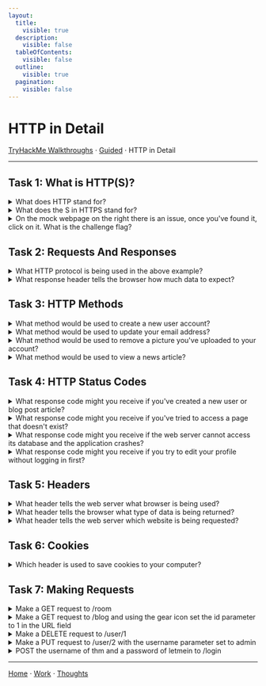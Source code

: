```yaml
---
layout:
  title:
    visible: true
  description:
    visible: false
  tableOfContents:
    visible: false
  outline:
    visible: true
  pagination:
    visible: false
---
```


# HTTP in Detail

[TryHackMe Walkthroughs](./) ⋅ [Guided](../) ⋅ HTTP in Detail

***

## Task 1: What is HTTP(S)?

<details>

<summary>What does HTTP stand for?</summary>

HyperText Transfer Protocol

</details>

<details>

<summary>What does the S in HTTPS stand for?</summary>

Secure

</details>

<details>

<summary>On the mock webpage on the right there is an issue, once you've found it, click on it. What is the challenge flag?</summary>

THM{INVALID\_HTTP\_CERT}

</details>

## Task 2: Requests And Responses

<details>

<summary>What HTTP protocol is being used in the above example?</summary>

HTTP/1.1

</details>

<details>

<summary>What response header tells the browser how much data to expect?</summary>

Content-Length

</details>

## Task 3: HTTP Methods

<details>

<summary>What method would be used to create a new user account?</summary>

POST

</details>

<details>

<summary>What method would be used to update your email address?</summary>

PUT

</details>

<details>

<summary>What method would be used to remove a picture you've uploaded to your account?</summary>

DELETE

</details>

<details>

<summary>What method would be used to view a news article?</summary>

GET

</details>

## Task 4: HTTP Status Codes

<details>

<summary>What response code might you receive if you've created a new user or blog post article?</summary>

201

201 is the Created response code.

</details>

<details>

<summary>What response code might you receive if you've tried to access a page that doesn't exist?</summary>

404

404 is the Page Not Found response code.

</details>

<details>

<summary>What response code might you receive if the web server cannot access its database and the application crashes?</summary>

503

503 is the Service Unavailable response code.

</details>

<details>

<summary>What response code might you receive if you try to edit your profile without logging in first?</summary>

401

401 is the Not Authorized response code.

</details>

## Task 5: Headers

<details>

<summary>What header tells the web server what browser is being used?</summary>

User-Agent

</details>

<details>

<summary>What header tells the browser what type of data is being returned?</summary>

Content-Type

</details>

<details>

<summary>What header tells the web server which website is being requested?</summary>

Host

</details>

## Task 6: Cookies

<details>

<summary>Which header is used to save cookies to your computer?</summary>

Set-Cookie

</details>

## Task 7: Making Requests

<details>

<summary>Make a GET request to /room</summary>

THM{YOU'RE\_IN\_THE\_ROOM}

</details>

<details>

<summary>Make a GET request to /blog and using the gear icon set the id parameter to 1 in the URL field</summary>

THM{YOU\_FOUND\_THE\_BLOG}

</details>

<details>

<summary>Make a DELETE request to /user/1</summary>

THM{USER\_IS\_DELETED}

</details>

<details>

<summary>Make a PUT request to /user/2 with the username parameter set to admin</summary>

THM{USER\_HAS\_UPDATED}

</details>

<details>

<summary>POST the username of thm and a password of letmein to /login</summary>

THM{HTTP\_REQUEST\_MASTER}

</details>

***

[Home](https://app.gitbook.com/o/0kO27okC5uVB9ALX3rho/s/036xtfEIzcEdGegONXWM/) ⋅ [Work](https://app.gitbook.com/o/0kO27okC5uVB9ALX3rho/s/WaFS755Q4sf02CxLcghQ/) ⋅ [Thoughts](https://app.gitbook.com/o/0kO27okC5uVB9ALX3rho/s/s4QQPMntQ25hmJToKSOu/)
